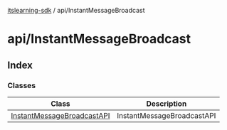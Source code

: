 [itslearning-sdk](../../modules.md) / api/InstantMessageBroadcast

# api/InstantMessageBroadcast

## Index

### Classes

| Class | Description |
| ------ | ------ |
| [InstantMessageBroadcastAPI](classes/InstantMessageBroadcastAPI.md) | InstantMessageBroadcastAPI |
